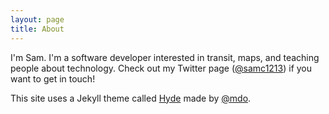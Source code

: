 ```yaml
---
layout: page
title: About
---
```


I'm Sam. I'm a software developer interested in transit, maps, and teaching people about technology. Check out my Twitter page ([@samc1213](https://twitter.com/samc1213)) if you want to get in touch!

This site uses a Jekyll theme called [Hyde](http://hyde.getpoole.com) made by [@mdo](https://twitter.com/mdo).

